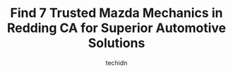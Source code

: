 ---
layout: ampstory
image: https://images.unsplash.com/photo-1604755948429-a463f1d43c45?ixlib=rb-4.0.3&ixid=MnwxMjA3fDB8MHxwaG90by1wYWdlfHx8fGVufDB8fHx8&auto=format&fit=crop&w=640&h=853&q=80
author: techidn
featured: false
description: Experience the excellence of automotive service by visiting the 7 best Mazda Mechanic in Redding CA, USA. With their expertise, attention to detail, and commitment to customer satisfaction, 
title: Find 7 Trusted Mazda Mechanics in Redding CA for Superior Automotive Solutions
cover:
   title: Find 7 Trusted Mazda Mechanics in Redding CA for Superior Automotive Solutions
   subtitle: Rickpate
   background: https://images.unsplash.com/photo-1604755948429-a463f1d43c45?ixlib=rb-4.0.3&ixid=MnwxMjA3fDB8MHxwaG90by1wYWdlfHx8fGVufDB8fHx8&auto=format&fit=crop&w=640&h=853&q=80

pages: 
 - layout: thirds
   top: <h1>#1 Perrys Automotive Inc.</h1>
   bottom: "<p>Ive been going to Perrys for years now. Ive never had issues with my vehicle that they couldnt take care of (or refer me to someone of it wasnt a service t</p>"
   background: https://www.knot35.com/toplist/wp-content/uploads/2023/06/best-mazda-mechanic-1-in-redding-ca-1685832268.jpeg
   backgroundblur: true
 - layout: thirds
   top: <h1>#2 Advanced Automotive</h1>
   bottom: "<p>5756 Westside Rd, Redding, CA 96001, United States</p>"
   background: https://www.knot35.com/toplist/wp-content/uploads/2023/06/best-mazda-mechanic-2-in-redding-ca-1685832268.jpeg
   cta:
      link: https://www.knot35.com/toplist/find-7-trusted-mazda-mechanics-in-redding-ca-for-superior-automotive-solutions/
      text: Find 7 Trusted Mazda Mechanics in Redding CA for Superior Automotive Solutions
 - layout: thirds
   top: <h1>#3 Quality Auto Repair</h1>
   bottom: "<p>865 Twin View Blvd, Redding, CA 96003, United States</p>"
   background: https://www.knot35.com/toplist/wp-content/uploads/2023/06/best-mazda-mechanic-3-in-redding-ca-1685832269.jpeg
   cta:
      link: https://www.knot35.com/toplist/find-7-trusted-mazda-mechanics-in-redding-ca-for-superior-automotive-solutions/
      text: Find 7 Trusted Mazda Mechanics in Redding CA for Superior Automotive Solutions
 - layout: thirds
   top: <h1>#4 Keiths Auto Repair</h1>
   bottom: "<p>2693 Churn Crk Rd, Redding, CA 96002, United States</p>"
   background: https://images.unsplash.com/photo-1618005182384-a83a8bd57fbe?ixlib=rb-4.0.3&ixid=MnwxMjA3fDB8MHxwaG90by1wYWdlfHx8fGVufDB8fHx8&auto=format&fit=crop&w=640&h=853&q=80
   cta:
      link: https://www.knot35.com/toplist/find-7-trusted-mazda-mechanics-in-redding-ca-for-superior-automotive-solutions/
      text: Find 7 Trusted Mazda Mechanics in Redding CA for Superior Automotive Solutions
 - layout: thirds
   top: <h1>#5 Angelos Classic Import Service Inc.</h1>
   bottom: "<p>2668 Hartnell Ave, Redding, CA 96002, United States</p>"
   background: https://images.unsplash.com/photo-1518640467707-6811f4a6ab73?ixlib=rb-4.0.3&ixid=MnwxMjA3fDB8MHxwaG90by1wYWdlfHx8fGVufDB8fHx8&auto=format&fit=crop&w=640&h=853&q=80
   cta:
      link: https://www.knot35.com/toplist/find-7-trusted-mazda-mechanics-in-redding-ca-for-superior-automotive-solutions/
      text: Find 7 Trusted Mazda Mechanics in Redding CA for Superior Automotive Solutions
 - layout: thirds
   top: <h1>#6 D & H Automotive</h1>
   bottom: "<p>1270 Hartnell Ave C, Redding, CA 96002, United States</p>"
   background: https://images.unsplash.com/photo-1552083974-186346191183?ixlib=rb-4.0.3&ixid=MnwxMjA3fDB8MHxwaG90by1wYWdlfHx8fGVufDB8fHx8&auto=format&fit=crop&w=640&h=853&q=80
   cta:
      link: https://www.knot35.com/toplist/find-7-trusted-mazda-mechanics-in-redding-ca-for-superior-automotive-solutions/
      text: Find 7 Trusted Mazda Mechanics in Redding CA for Superior Automotive Solutions
 - layout: thirds
   top: <h1>#7 Major Muffler & Auto Repair</h1>
   bottom: "<p>2870 Churn Crk Rd, Redding, CA 96002, United States</p>"
   background: https://images.unsplash.com/photo-1509114397022-ed747cca3f65?ixlib=rb-4.0.3&ixid=MnwxMjA3fDB8MHxwaG90by1wYWdlfHx8fGVufDB8fHx8&auto=format&fit=crop&w=640&h=853&q=80
   cta:
      link: https://www.knot35.com/toplist/find-7-trusted-mazda-mechanics-in-redding-ca-for-superior-automotive-solutions/
      text: Find 7 Trusted Mazda Mechanics in Redding CA for Superior Automotive Solutions
 - layout: thirds
   middle: Continue reading...
   background: https://images.unsplash.com/photo-1591393223703-56fe1347ac62?ixlib=rb-4.0.3&ixid=MnwxMjA3fDB8MHxwaG90by1wYWdlfHx8fGVufDB8fHx8&auto=format&fit=crop&w=640&h=853&q=80
   cta:
      link: https://www.knot35.com/toplist/find-7-trusted-mazda-mechanics-in-redding-ca-for-superior-automotive-solutions/
      text: Find 7 Trusted Mazda Mechanics in Redding CA for Superior Automotive Solutions
      
---